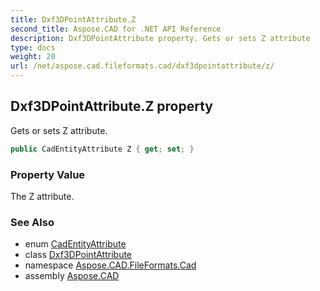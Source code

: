 ```yaml
---
title: Dxf3DPointAttribute.Z
second_title: Aspose.CAD for .NET API Reference
description: Dxf3DPointAttribute property. Gets or sets Z attribute
type: docs
weight: 20
url: /net/aspose.cad.fileformats.cad/dxf3dpointattribute/z/
---
```

## Dxf3DPointAttribute.Z property

Gets or sets Z attribute.

```csharp
public CadEntityAttribute Z { get; set; }
```

### Property Value

The Z attribute.

### See Also

* enum [CadEntityAttribute](../../cadentityattribute/)
* class [Dxf3DPointAttribute](../)
* namespace [Aspose.CAD.FileFormats.Cad](../../dxf3dpointattribute/)
* assembly [Aspose.CAD](../../../)


